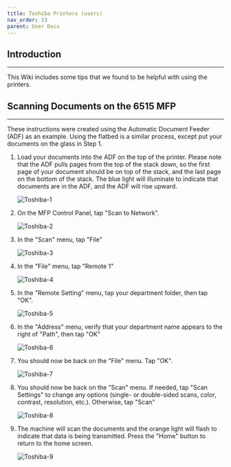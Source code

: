 ```yaml
---
title: Toshiba Printers (users)
nav_order: 13
parent: User Docs
---
```

## Introduction
---------------
This Wiki includes some tips that we found to be helpful with using the printers.



## Scanning Documents on the 6515 MFP
-----------------
These instructions were created using the Automatic Document Feeder (ADF) as an example. Using the flatbed is a similar process, except put your documents on the glass in Step 1.


1. Load your documents into the ADF on the top of the printer. Please note that the ADF pulls pages from the top of the stack down, so the first page of your document should be on top of the stack, and the last page on the bottom of the stack. The blue light will illuminate to indicate that documents are in the ADF, and the ADF will rise upward.

	![Toshiba-1](./images/Toshiba-1.jpg)

2. On the MFP Control Panel, tap "Scan to Network".

	![Toshiba-2](./images/Toshiba-2.jpg)

3. In the "Scan" menu, tap "File"

	![Toshiba-3](./images/Toshiba-3.jpg)

4. In the "File" menu, tap "Remote 1"

	![Toshiba-4](./images/Toshiba-4.jpg)

5. In the "Remote Setting" menu, tap your department folder, then tap "OK".

	![Toshiba-5](./images/Toshiba-5.jpg)

6. In the "Address" menu, verify that your department name appears to the right of "Path", then tap "OK"

	![Toshiba-6](./images/Toshiba-6.jpg)

7. You should now be back on the "File" menu. Tap "OK".

	![Toshiba-7](./images/Toshiba-7.jpg)

8. You should now be back on the "Scan" menu. If needed, tap "Scan Settings" to change any options (single- or double-sided scans, color, contrast, resolution, etc.). Otherwise, tap "Scan"

	![Toshiba-8](./images/Toshiba-8.jpg)

9. The machine will scan the documents and the orange light will flash to indicate that data is being transmitted. Press the "Home" button to return to the home screen.

	![Toshiba-9](./images/Toshiba-9.jpg)
